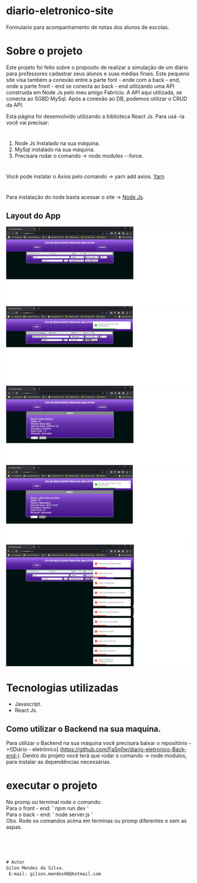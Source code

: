 # diario-eletronico-site
Formulario para acompanhamento de notas dos alunos de escolas. 

# Sobre o projeto
Este projeto foi feito sobre o proposito de realizar a simulação de um diário para professores cadastrar seus alunos e suas médias finais.
Este pequeno site visa também a conexão entre a parte font - ende com a back - end, onde a parte front - end se conecta ao back - end utilizando uma API construida em Node Js
pelo meu amigo Fabrício. A API aqui utilizada, se conecta ao SGBD MySql. Após a conexão ao DB, podemos utilizar o CRUD da API. 

Esta página foi desenvolvido utilizando a biblioteca React Js. Para 
usá -la você vai precisar:
# 
1. Node Js Instalado na sua máquina.
2. MySql instalado na sua máquina.
3. Precisara rodar o comando -> node modules --force.
#
Você pode instalar o Axios pelo comando -> yarn add axios. [Yarn](https://yarnpkg.com/getting-started/install)
#
Para instalação do node basta acessar o site -> [Node Js](https://nodejs.org/en/download/).
## Layout do App
![Tela 1](https://github.com/GilsonMendes/diario-eletronico-site/blob/main/imagens/Tela1.png)![Tela 2](https://github.com/GilsonMendes/diario-eletronico-site/blob/main/imagens/Tela%202.png)
![Tela 3](https://github.com/GilsonMendes/diario-eletronico-site/blob/main/imagens/Tela3.png)
![Tela 4](https://github.com/GilsonMendes/diario-eletronico-site/blob/main/imagens/Tela4.png)
![Tela 5](https://github.com/GilsonMendes/diario-eletronico-site/blob/main/imagens/Tela%205.png)

# Tecnologias utilizadas
- Javascript.
- React Js.
## Como utilizar o Backend na sua maquina.
Para utilizar o Backend na sua máquina você precisara baixar o repositório ->![Diário - eletrônico] (https://github.com/FaSn0w/diario-eletronico-Back-end-).
Dentro do projeto você terá que rodar o comando -> node modulos, para instalar as dependências necessárias. 

# executar o projeto
No promp ou terminal rode o comando:
<br/>
 Para o front - end: ' npm run dev '
<br/>
Para o back - end: ' node server.js '
<br/> 
Obs. Rode os comandos acima em terminas ou promp diferentes e sem as aspas. 
```




# Autor
Gilon Mendes da Silva.
 E-mail: gilson.mendes00@hotmail.com
